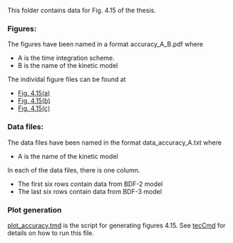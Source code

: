 This folder contains data for Fig. 4.15 of the thesis.

### Figures:  

The figures have been named in a format accuracy\_A\_B.pdf where 
- A is the time integration scheme.
- B is the name of the kinetic model

The individal figure files can be found at  
- [Fig. 4.15(a)](accuracy_bdf_bgk.pdf)
- [Fig. 4.15(b)](accuracy_bdf_esbgk.pdf)
- [Fig. 4.15(c)](accuracy_bdf_shakov.pdf)

### Data files:  

The data files have been named in the format data\_accuracy_A.txt where 
- A is the name of the kinetic model

In each of the data files, there is one column.
- The first six rows contain data from BDF-2 model 
- The last six rows contain data from BDF-3 model 

### Plot generation 

[plot_accuracy.tmd](plot_accuracy.tmd) is the script for generating figures 4.15. See [tecCmd](https://github.com/jaisw7/tecCmd) for details on how to run this file.
